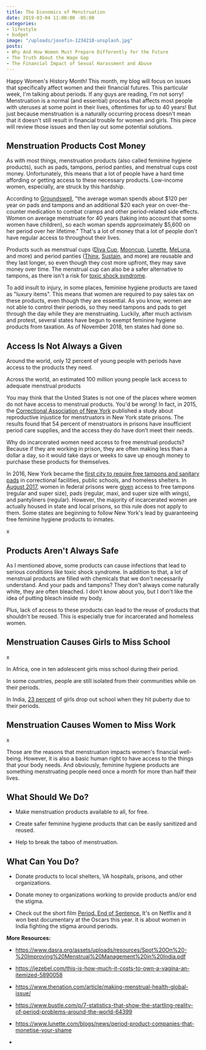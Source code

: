 ```yaml
---
title: The Economics of Menstruation
date: 2019-03-04 11:00:00 -05:00
categories:
- lifestyle
- budget
image: "/uploads/josefin-1234218-unsplash.jpg"
posts:
- Why And How Women Must Prepare Differently for the Future
- The Truth About the Wage Gap
- The Financial Impact of Sexual Harassment and Abuse
---
```


Happy Women's History Month! This month, my blog will focus on issues that specifically affect women and their financial futures. This particular week, I'm talking about periods. If any guys are reading, I'm not sorry! Menstruation is a normal (and essential) process that affects most people with uteruses at some point in their lives, oftentimes for up to 40 years! But just because menstruation is a naturally occurring process doesn't mean that it doesn't still result in financial trouble for women and girls. This piece will review those issues and then lay out some potential solutions.

## Menstruation Products Cost Money

As with most things, menstruation products (also called feminine hygiene products), such as pads, tampons, period panties, and menstrual cups cost money. Unfortunately, this means that a lot of people have a hard time affording or getting access to these necessary products. Low-income women, especially, are struck by this hardship.

According to [Groundswell](https://groundswell.org/women-spend-hundreds-of-extra-dollars-per-year-heres-one-easy-out/), "the average woman spends about $120 per year on pads and tampons and an additional $20 each year on over-the-counter medication to combat cramps and other period-related side effects. Women on average menstruate for 40 years (taking into account that some women have children), so each woman spends approximately $5,600 on her period over her lifetime." That's a lot of money that a lot of people don't have regular access to throughout their lives.

Products such as menstrual cups ([Diva Cup](https://divacup.com/), [Mooncup](https://www.mooncup.co.uk/), [Lunette](https://store.lunette.com/), [MeLuna](https://meluna-usa.com/), and more) and period panties ([Thinx](https://www.shethinx.com), [Sustain](https://www.sustainnatural.com), and more) are reusable and they last longer, so even though they cost more upfront, they may save money over time. The menstrual cup can also be a safer alternative to tampons, as there isn't a risk for [toxic shock syndrome](https://www.mayoclinic.org/diseases-conditions/toxic-shock-syndrome/symptoms-causes/syc-20355384).

To add insult to injury, in some places, feminine hygiene products are taxed as "luxury items". This means that women are required to pay sales tax on these products, even though they are essential.  As you know, women are not able to control their periods, so they need tampons and pads to get through the day while they are menstruating. Luckily, after much activism and protest, several states have begun to exempt feminine hygiene products from taxation. As of November 2018, ten states had done so.

## Access Is Not Always a Given

Around the world, only 12 percent of young people with periods have access to the products they need.

Across the world, an estimated 100 million young people lack access to adequate menstrual products

You may think that the United States is not one of the places where women do not have access to menstrual products. You'd be wrong! In fact, in 2015, the [Correctional Association of New York](https://www.correctionalassociation.org/) published a study about reproductive injustice for menstruators in New York state prisons. The results found that 54 percent of menstruators in prisons have insufficient period care supplies, and the access they do have don’t meet their needs.

Why do incarcerated women need access to free menstrual products? Because if they are working in prison, they are often making less than a dollar a day, so it would take days or weeks to save up enough money to purchase these products for themselves.

In 2016, New York became the [first city to require free tampons and sanitary pads](https://www.today.com/health/free-tampons-some-nyc-public-schools-will-provide-feminine-hygiene-t80766) in correctional facilities, public schools, and homeless shelters. In [August 2017](https://www.huffingtonpost.com/entry/federal-prisons-pads-tampons_us_59930a82e4b09096429a16e0), women in federal prisons were [given](https://www.bop.gov/policy/om/001_2017.pdf) access to free tampons (regular and super size), pads (regular, maxi, and super size with wings), and pantyliners (regular). However, the majority of incarcerated women are actually housed in state and local prisons, so this rule does not apply to them. Some states are beginning to follow New York's lead by guaranteeing free feminine hygiene products to inmates.

x

## Products Aren't Always Safe

As I mentioned above, some products can cause infections that lead to serious conditions like toxic shock syndrome. In addition to that, a lot of menstrual products are filled with chemicals that we don't necessarily understand. And your pads and tampons? They don't always come naturally white, they are often bleached. I don't know about you, but I don't like the idea of putting bleach inside my body.

Plus, lack of access to these products can lead to the reuse of products that shouldn't be reused. This is especially true for incarcerated and homeless women. 

## Menstruation Causes Girls to Miss School

x

In Africa, one in ten adolescent girls miss school during their period.

In some countries, people are still isolated from their communities while on their periods.

In India, [23 percent](https://www.dasra.org/assets/uploads/resources/Spot%20On%20-%20Improving%20Menstrual%20Management%20in%20India.pdf) of girls drop out school when they hit puberty due to their periods.

## Menstruation Causes Women to Miss Work

x

Those are the reasons that menstruation impacts women's financial well-being. However, it is also a basic human right to have access to the things that your body needs. And obviously, feminine hygiene products are something menstruating people need once a month for more than half their lives.

## What Should We Do?

* Make menstruation products available to all, for free.

* Create safer feminine hygiene products that can be easily sanitized and reused.

* Help to break the taboo of menstruation.

## What Can You Do?

* Donate products to local shelters, VA hospitals, prisons, and other organizations.

* Donate money to organizations working to provide products and/or end the stigma.

* Check out the short film [Period. End of Sentence.](https://www.netflix.com/title/81074663) It's on Netflix and it won best documentary at the Oscars this year. It is about women in India fighting the stigma around periods.

**More Resources:**

* https://www.dasra.org/assets/uploads/resources/Spot%20On%20-%20Improving%20Menstrual%20Management%20in%20India.pdf

* https://jezebel.com/this-is-how-much-it-costs-to-own-a-vagina-an-itemized-5890058

* https://www.thenation.com/article/making-menstrual-health-global-issue/

* https://www.bustle.com/p/7-statistics-that-show-the-startling-reality-of-period-problems-around-the-world-64399

* https://www.lunette.com/blogs/news/period-product-companies-that-monetise-your-shame

* 